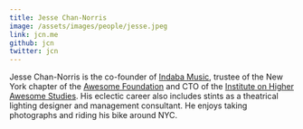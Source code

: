 ```yaml
---
title: Jesse Chan-Norris
image: /assets/images/people/jesse.jpeg
link: jcn.me
github: jcn
twitter: jcn
---
```


Jesse Chan-Norris is the co-founder of <a href="http://www.indabamusic.com/" target="blank">Indaba Music</a>, trustee of the New York chapter of the <a href="http://www.awesomefoundation.org/" target="blank">Awesome Foundation</a> and CTO of the <a href="http://blog.awesomestudies.org/" target="blank">Institute on Higher Awesome Studies</a>. His eclectic career also includes stints as a theatrical lighting designer and management consultant. He enjoys taking photographs and riding his bike around NYC.

